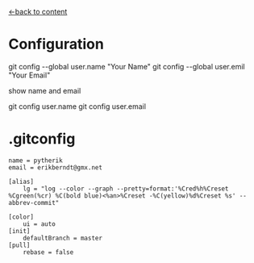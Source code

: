 [←back to content](https://github.com/pytherik/learning-git/wiki/Content)
# Configuration

git config --global user.name "Your Name"
git config --global user.emil "Your Email"

show name and email

git config user.name
git config user.email

# .gitconfig

```
name = pytherik
email = erikberndt@gmx.net

[alias]
    lg = "log --color --graph --pretty=format:'%Cred%h%Creset %Cgreen(%cr) %C(bold blue)<%an>%Creset -%C(yellow)%d%Creset %s' --abbrev-commit"

[color]
    ui = auto
[init]
    defaultBranch = master
[pull]
    rebase = false

```